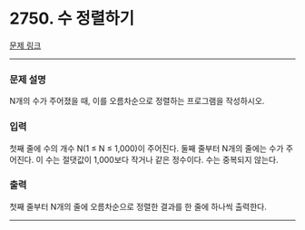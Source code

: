 # 2750. 수 정렬하기 

[문제 링크](https://www.acmicpc.net/problem/2750) 

---
### 문제 설명

 N개의 수가 주어졌을 때, 이를 오름차순으로 정렬하는 프로그램을 작성하시오.

### 입력 

 첫째 줄에 수의 개수 N(1 ≤ N ≤ 1,000)이 주어진다. 둘째 줄부터 N개의 줄에는 수가 주어진다. 이 수는 절댓값이 1,000보다 작거나 같은 정수이다. 수는 중복되지 않는다.

### 출력 

 첫째 줄부터 N개의 줄에 오름차순으로 정렬한 결과를 한 줄에 하나씩 출력한다.

---
